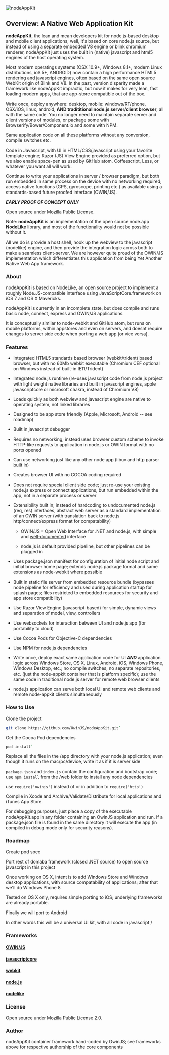 ![nodeAppKit](https://raw.github.com/OwinJS/nodeAppKit/master/app-shared/owinjs-splash/images/nodeAppKit.png)

## Overview: A Native Web Application Kit

**nodeAppKit**, the lean and mean developers kit for node.js-based desktop and mobile client applications;  well, it's based on core node.js source, but instead of using a separate embedded V8 engine or blink chromium renderer, nodeAppKit just uses the built in (native) javascript and html5 engines of the host operating system.   

Most modern operatings systems (OSX 10.9+, Windows 8.1+, modern Linux distributions, ioS 5+, ANDROID) now contain a high performance HTML5 rendering and javascript engines, often based on the same open source WebKit origin of Blink and V8.   In the past, version disparity made a framework like nodeAppKit impractic, but now it makes for very lean, fast loading modern apps, that are app-store compatible out of the box.

Write once, deploy anywhere: desktop, mobile: windows/RT/phone, OSX/iOS, linux, android, **AND tradititional node.js server/client browser**, all with the same code.  You no longer need to maintain separate server and client versions of modules, or package some with Browserify/Bower/Component.io and some with NPM.

Same application code on all these platforms without any conversion, compile switches etc.

Code in Javascript, with UI in HTML/CSS/javascript using your favorite template engine; Razor (JS) View Engine provided as preferred option, but we also enable space-pen as used by GitHub atom.   Coffeescript, Less, or whatever you want all will work. 

Continue to write your applications in server / browser paradigm, but both run embedded in same process on the device with no networking required;  access native functions (GPS, gyroscope, printing etc.) as available using a standards-based future proofed interface (OWIN/JS).

***EARLY PROOF OF CONCEPT ONLY***

Open source under Mozilla Public License.


Note: **nodeAppKit** is an implementation of the open source node.app **NodeLike** library, and most of the functionality would not be possible without it.  

All we do is provide a host shell, hook up the webview to the javascript (nodelike) engine, and then provide the integration logic across both to make a seamless client-server.  We are however quite proud of the OWIN/JS implementation which differentiates this application from being Yet Another Native Web App framework.

### About

nodeAppKit is based on NodeLike, an open source project to implement a roughly Node.JS-compatible interface using JavaScriptCore.framework on iOS 7 and OS X Mavericks.

nodeAppKit is currently in an incomplete state, but does compile and runs basic node, connect, express and OWIN/JS applications.

It is conceptually similar to node-webkit and GitHub atom, but runs on mobile platforms, within appstores and even on servers, and doesnt require changes to server side code when porting a web app (or vice versa). 

### Features

- Integrated HTML5 standards based browser (webkit/trident) based browser, but with no 60Mb webkit executable (Chromium CEF optional on Windows instead of built-in IE11/Trident)

- Integrated node.js runtime (re-uses javascript code from node.js project with light weight native libraries and built in javascript engines, apple javascriptcore or microsoft chakra, instead of Chromium V8)

- Loads quickly as both webview and javascript engine are native to operating system, not linked libraries

- Designed to be app store friendly (Apple, Microsoft, Android -- see roadmap)

- Built in javascript debugger

- Requires no networking;  instead uses browser custom scheme to invoke HTTP-like requests to application in node.js or OWIN format with no ports opened

- Can use networking just like any other node app (libuv and http parser built in)

- Creates browser UI with no COCOA coding required

- Does not require special client side code;  just re-use your existing node.js express or connect applications, but run embedded within the app, not in a separate process or server

- Extensibility built in;  instead of hardcoding to undocumented node.js (req, res) interfaces, abstract web server as a standard implementation of an OWIN server (with translation back to node.js http/connect/express format for compatability)

	- OWIN/JS = Open Web Interface for .NET and node.js, with simple and [well-documented](http://owinjs.org) interface
	
	- node.js is default provided pipeline, but other pipelines can be plugged in

- Uses package.json manifest for configuration of initial node script and initial browser home page;  extends node.js package format and same extensions as node-webkit where possible

- Built in static file server from embedded resource bundle (bypasses node pipeline for efficiency and used during application startup for splash pages;  files restricted to embedded resources for security and app store compatibility)

- Use Razor View Engine (javascript-based) for simple, dynamic views and separation of model, view, controllers

- Use websockets for interaction between UI and node.js app (for portability to cloud)

- Use Cocoa Pods for Objective-C dependencies

- Use NPM for node.js dependencies

- Write once, deploy exact same application code for UI ***AND*** application logic across Windows Store, OS X, Linux, Android, iOS, Windows Phone, Windows Desktop, etc.;  no compile switches, no separate repositories, etc. (just the node-appkit container that is platform specific);  use the same code in traditional node.js server for remote web browser clients 

- node.js application can serve both local UI and remote web clients and remote node-appkit clients simultaneously

### How to Use
Clone the project

```bash
git clone https://github.com/OwinJS/nodeAppKit.git`
```

Get the Cocoa Pod dependencies

```bash
pod install`
```

Replace all the files in the /app directory with your node.js application;  even though it runs on the mac/pc/device, write it as if it is server side

`package.json` and `index.js` contain the configuration and bootstrap code;  use `npm install` from the /web folder to install any node dependencies

use `require('owinjs')` instead of or in addition to `require('http')`

Compile in Xcode and Archive/Validate/Distribute for local applications and iTunes App Store.

For debugging purposes, just place a copy of the executable nodeAppKit.app in any folder containing an OwinJS application and run.  If a package.json file is found in the same directory it will execute the app (in compiled in debug mode only for security reasons).

### Roadmap

Create pod spec

Port rest of domaba framework (closed .NET source) to open source javascript in this project

Once working on OS X, intent is to add Windows Store and Windows desktop applications, with source compatability of applications; after that we'll do Windows Phone 8

Tested on OS X only, requires simple porting to iOS;  underlying frameworks are already portable.

Finally we will port to Android

In other words this will be a universal UI kit, with all code in javascript / 

### Frameworks

#### [OWIN/JS](http://owinjs.org)

#### [javascriptcore](http://asciiwwdc.com/2013/sessions/615)

#### [webkit](https://developer.apple.com/library/mac/documentation/Cocoa/Conceptual/DisplayWebContent/DisplayWebContent.html#//apple_ref/doc/uid/10000164i)

#### [node.js](http://nodejs.org)

#### [nodelike](https://github.com/node-app/Nodelike)

### License

Open source under Mozilla Public License 2.0.


### Author

nodeAppKit container framework hand-coded by OwinJS;  see frameworks above for respective authorship of the core components